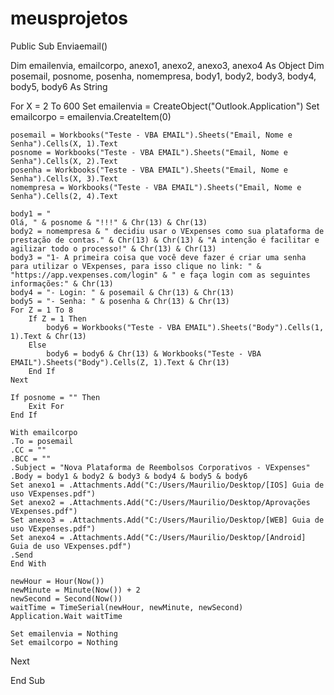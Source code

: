 # meusprojetos


Public Sub Enviaemail()

Dim emailenvia, emailcorpo, anexo1, anexo2, anexo3, anexo4 As Object
Dim posemail, posnome, posenha, nomempresa, body1, body2, body3, body4, body5, body6 As String

For X = 2 To 600
    Set emailenvia = CreateObject("Outlook.Application")
    Set emailcorpo = emailenvia.CreateItem(0)
    
    posemail = Workbooks("Teste - VBA EMAIL").Sheets("Email, Nome e Senha").Cells(X, 1).Text
    posnome = Workbooks("Teste - VBA EMAIL").Sheets("Email, Nome e Senha").Cells(X, 2).Text
    posenha = Workbooks("Teste - VBA EMAIL").Sheets("Email, Nome e Senha").Cells(X, 3).Text
    nomempresa = Workbooks("Teste - VBA EMAIL").Sheets("Email, Nome e Senha").Cells(2, 4).Text
    
    body1 = "                                                                                          Olá, " & posnome & "!!!" & Chr(13) & Chr(13)
    body2 = nomempresa & " decidiu usar o VExpenses como sua plataforma de prestação de contas." & Chr(13) & Chr(13) & "A intenção é facilitar e agilizar todo o processo!" & Chr(13) & Chr(13)
    body3 = "1- A primeira coisa que você deve fazer é criar uma senha para utilizar o VExpenses, para isso clique no link: " & "https://app.vexpenses.com/login" & " e faça login com as seguintes informações:" & Chr(13)
    body4 = "- Login: " & posemail & Chr(13) & Chr(13)
    body5 = "- Senha: " & posenha & Chr(13) & Chr(13)
    For Z = 1 To 8
        If Z = 1 Then
            body6 = Workbooks("Teste - VBA EMAIL").Sheets("Body").Cells(1, 1).Text & Chr(13)
        Else
            body6 = body6 & Chr(13) & Workbooks("Teste - VBA EMAIL").Sheets("Body").Cells(Z, 1).Text & Chr(13)
        End If
    Next
    
    If posnome = "" Then
        Exit For
    End If
    
    With emailcorpo
    .To = posemail
    .CC = ""
    .BCC = ""
    .Subject = "Nova Plataforma de Reembolsos Corporativos - VExpenses"
    .Body = body1 & body2 & body3 & body4 & body5 & body6
    Set anexo1 = .Attachments.Add("C:/Users/Maurilio/Desktop/[IOS] Guia de uso VExpenses.pdf")
    Set anexo2 = .Attachments.Add("C:/Users/Maurilio/Desktop/Aprovações VExpenses.pdf")
    Set anexo3 = .Attachments.Add("C:/Users/Maurilio/Desktop/[WEB] Guia de uso VExpenses.pdf")
    Set anexo4 = .Attachments.Add("C:/Users/Maurilio/Desktop/[Android] Guia de uso VExpenses.pdf")
    .Send
    End With
    
    newHour = Hour(Now())
    newMinute = Minute(Now()) + 2
    newSecond = Second(Now())
    waitTime = TimeSerial(newHour, newMinute, newSecond)
    Application.Wait waitTime
    
    Set emailenvia = Nothing
    Set emailcorpo = Nothing
    
Next

End Sub

